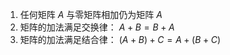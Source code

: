 1. 任何矩阵 $A$ 与零矩阵相加仍为矩阵 $A$
2. 矩阵的加法满足交换律： $A + B = B + A$
3. 矩阵的加法满足结合律： $(A + B) + C = A + (B + C)$